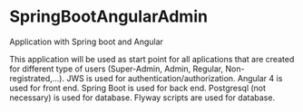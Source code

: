 # SpringBootAngularAdmin
Application with Spring boot and Angular

This application will be used as start point for all aplications that are created for different type of users (Super-Admin, Admin, Regular, Non-registrated,...).
JWS is used for authentication/authorization.
Angular 4 is used for front end.
Spring Boot is used for back end.
Postgresql (not necessary) is used for database.
Flyway scripts are used for database.
